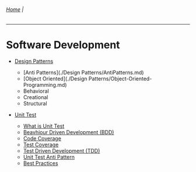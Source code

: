 ###### [Home](https://github.com/RyKaj/Documentation/blob/master/README.md) | 
------------

# Software Development
-   [Design Patterns](./UnitTest/1.0-Unit-Tests.md)
	-   [Anti Patterns](./Design Patterns/AntiPatterns.md)
	-   [Object Oriented](./Design Patterns/Object-Oriented-Programming.md)
	-   Behavioral
	-   Creational
	-   Structural
	
-   [Unit Test](./UnitTest/1.0-Unit-Tests.md)  
	-   [What is Unit Test](./UnitTest/What-is-Unit-Test.md)
    -   [Beavhiour Driven Development (BDD)](./UnitTest/Behavior-Driven%20Development%20(BDD).md) 
    -   [Code Coverage](./UnitTest/Code-Coverage.md)	
	-   [Test Coverage](./UnitTest/Test-Coverage.md)
	-   [Test Driven Development (TDD)](./UnitTest/Test-Driven%20Development%20(TDD).md)
	-   [Unit Test Anti Pattern](./UnitTest/Unit-Test-Antipattern.md)
	-   [Best Practices](./UnitTest/Unit-Test-Best-Practices.md)


	
